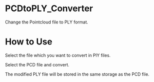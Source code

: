 # PCDtoPLY_Converter
Change the Pointcloud file to PLY format.

# How to Use
Select the file which you want to convert in PlY files.

Select the PCD file and convert.

The modified PLY file will be stored in the same storage as the PCD file.
